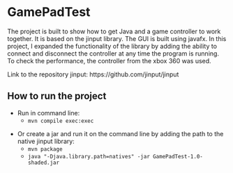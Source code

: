 # GamePadTest
The project is built to show how to get Java and a game controller to work together. It is based on the jinput library. The GUI is built using javafx.
In this project, I expanded the functionality of the library by adding the ability to connect and disconnect the controller at any time the program is running.
To check the performance, the controller from the xbox 360 was used.
<p>Link to the repository jinput: https://github.com/jinput/jinput 
<p>
<h2> How to run the project </h2>
<ul>
  <li>Run in command line:
    <ul><li><code>mvn compile exec:exec</code></li></ul>
  </li>
  <p>
  <li>Or create a jar and run it on the command line by adding the path to the native jinput library:
    <ul>
      <li><code>mvn package</code></li>
      <li><code>java "-Djava.library.path=natives" -jar GamePadTest-1.0-shaded.jar</code></li>
    </ul>
  </li>
</ul>
